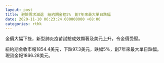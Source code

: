```yaml
---
layout: post
title: 避險需求減退　紐約期金挫5%　創7年來最大單日跌幅
date: 2020-11-10 06:23:24.000000000 +08:00
categories: rthk
---
```


金價大幅下挫，新型肺炎疫苗試驗成效顯著及美元上升，令金價受壓。

紐約期金收市報1854.4美元，下跌97.3美元，跌幅5%，創7年來最大單日跌幅。現貨金報1866.28美元。
